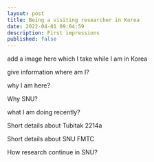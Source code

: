 ```yaml
---
layout: post
title: Being a visiting researcher in Korea
date: 2022-04-01 09:04:59
description: First impressions
published: false
---
```

add a image here which I take while I am in Korea

give information where am I?

why I am here?

Why SNU?

what I am doing recently?

Short details about Tubitak 2214a

Short details about SNU FMTC

How research continue in SNU?
